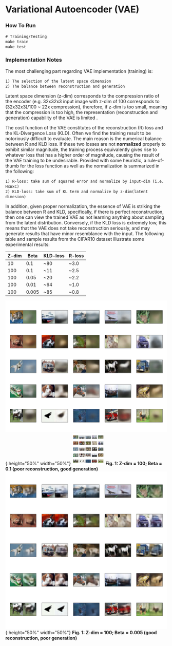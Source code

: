 # Variational Autoencoder (VAE)
### How To Run

```make
# Training/Testing
make train
make test
```

### Implementation Notes
The most challenging part regarding VAE implementation (training) is: 

	1) The selection of the latent space dimension
	2) The balance between reconstruction and generation
	
Latent space dimension (z-dim) corresponds to the compression ratio of the encoder (e.g. 32x32x3 input image with z-dim of 100 corresponds to (32x32x3)/100 ~ 22x compression), therefore, if z-dim is too small, meaning that the compression is too high, the representation (reconstruction and generation) capability of the VAE is limited .

The cost function of the VAE constitutes of the reconstruction (R) loss and the KL-Divergence Loss (KLD). Often we find the training result to be notoriously difficult to evaluate. The main reason is the numerical balance between R and KLD loss. If these two losses are not **normalized** properly to exhibit similar magnitude, the training process equivalently gives rise to whatever loss that has a higher order of magnitude, causing the result of the VAE training to be undesirable. Provided with some heuristic, a rule-of-thumb for the loss function as well as the normalization is summarized in the following:

	1) R-loss: take sum of squared error and normalize by input-dim (i.e. HxWxC)
	2) KLD-loss: take sum of KL term and normalize by z-dim(latent dimesion) 

In addition, given proper normalization, the essence of VAE is striking the balance between R and KLD, specifically, if there is perfect reconstruction, then one can view the trained VAE as not learning anything about sampling from the latent distribution. Conversely, if the KLD loss is extremely low, this means that the VAE does not take reconstruction seriously, and may generate results that have minor resemblance with the input. The following table and sample results from the CIFAR10 dataset illustrate some experimental results:

|Z-dim   |Beta   |KLD-loss   |R-loss   |
|-----------|----------|---------------|-----------|
|10        |0.1     |~80         |~3.0    |
|100      |0.1     |~11          |~2.5   |
|100      |0.05   |~20          |~2.2   |
|100      |0.01   |~64          |~1.0   |
|100      |0.005  |~85         |~0.8   |

![1](./imgs/z_100_b_1e-1_epoch_50.png){:height="50%" width="50%"}
<img src="./imgs/z_100_b_1e-1_epoch_50.png" width="100" height="100">
**Fig. 1: Z-dim = 100; Beta = 0.1 (poor reconstruction, good generation)**
![2](./imgs/z_100_b_5e-3_epoch_50.png){:height="50%" width="50%"}
**Fig. 1: Z-dim = 100; Beta = 0.005 (good reconstruction, poor generation)**
